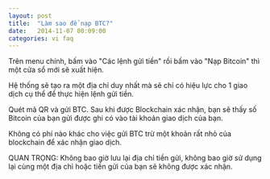 ```yaml
---
layout: post
title:  "Làm sao để nạp BTC?"
date:   2014-11-07 00:09:00
categories: vi faq
---
```


Trên menu chính, bấm vào "Các lệnh gửi tiền" rồi bấm vào "Nạp Bitcoin" thì một cửa sổ mới sẽ xuất hiện.

Hệ thống sẽ tạo ra một địa chỉ duy nhất mà sẽ chỉ có hiệu lực cho 1 giao dịch cụ thể để thực hiện lệnh gửi tiền. 

Quét mã QR và gửi BTC. Sau khi được Blockchain xác nhận, bạn sẽ thấy số Bitcoin của bạn gửi được ghi có vào tài khoản giao dịch của bạn.

Không có phí nào khác cho việc gửi BTC trừ một khoản rất nhỏ của blockchain để xác nhận giao dịch.

QUAN TRỌNG: Không bao giờ lưu lại địa chỉ tiền gửi, không bao giờ sử dụng lại cùng một địa chỉ hoặc tiền gửi của bạn sẽ không được xác nhận.